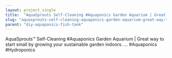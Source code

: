```yaml
---
layout: project_single
title:  "AquaSprouts Self-Cleaning #Aquaponics Garden Aquarium | Great way to start small by growing your sustainable garden indoors. ... #Aquaponics #Hydroponics"
slug: "aquasprouts-self-cleaning-aquaponics-garden-aquarium-great-way-to-start-small-by-growing-your-sustainable-garden"
parent: "diy-aquaponics-fish-tank"
---
```

AquaSprouts™ Self-Cleaning #Aquaponics Garden Aquarium | Great way to start small by growing your sustainable garden indoors. ... #Aquaponics #Hydroponics